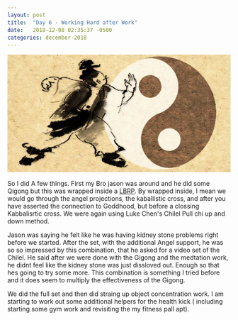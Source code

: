 ```yaml
---
layout: post
title:  "Day 6 - Working Hard after Work"
date:   2018-12-08 02:35:37 -0500
categories: december-2018
---
```


![Qigong](/assets/images/qigongFeature.webp)

So I did A few things.   First my Bro jason was around and he did some Qigong but this was wrapped inside a [LBRP](http://www.sacred-texts.com/bos/bos026.html).   By wrapped inside, I mean we would go through the angel projections, the kaballistic cross, and after you have asserted the connection to Goddhood, but before a clossing Kabbalisrtic cross.  We were again using Luke Chen's Chilel Pull chi up and down method.  

Jason was saying he felt like he was having kidney stone problems right before we started.   After the set, with the additional Angel support, he was so so impressed by this combination, that he asked for a video set of the Chilel.   He said after we were done with the Gigong and the medtation work, he didnt feel like the kidney stone was just dissloved out. Enough so that hes going to try some more.   This combination is something I tried before and it does seem to multiply the effectiveness of the Gigong.  

We did the full set and then did straing up object concentration work.  I 	am starting to work out some additional helpers for the health kick ( including starting some gym work and revisiting the my fitness pall apt).

